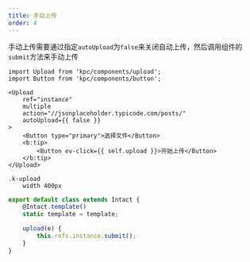 ```yaml
---
title: 手动上传
order: 4
---
```


手动上传需要通过指定`autoUpload`为`false`来关闭自动上传，然后调用组件的`submit`方法来手动上传

```vdt
import Upload from 'kpc/components/upload';
import Button from 'kpc/components/button';

<Upload 
    ref="instance"
    multiple 
    action="//jsonplaceholder.typicode.com/posts/"
    autoUpload={{ false }}
>
    <Button type="primary">选择文件</Button>
    <b:tip>
        <Button ev-click={{ self.upload }}>开始上传</Button>
    </b:tip>
</Upload>
```

```styl
.k-upload
    width 400px
```

```js
export default class extends Intact {
    @Intact.template()
    static template = template;

    upload(e) {
        this.refs.instance.submit();
    }
}
```
